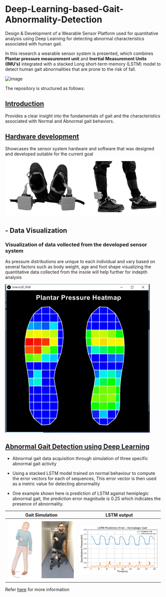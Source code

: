 # Deep-Learning-based-Gait-Abnormality-Detection

Design & Development of a Wearable Sensor Platform used for quantitative analysis using Deep Learning for detecting abnormal characteristics associated with human gait.  

In this research a wearable sensor system is presented, which combines **Plantar pressure measurement unit** and **Inertial Measurement Units (IMU’s)** integrated with a stacked Long short-term memory (LSTM) model to detect human gait abnormalities that are prone to the risk of fall.

![image](assests/cover_pic.png)

The repository is structured as follows:
## [Introduction](Introduction)

Provides a clear insight into the fundamentals of gait and the characteristics associated with Normal and Abnormal gait behaviors.

## [Hardware development](Hardware_development)

Showcases the sensor system hardware and software that was designed and developed suitable for the current goal
![image](assests/insole_gray.png)


## - Data Visualization

### Visualization of data vollected from the developed sensor system

As pressure distributions are unique to each individual and vary based on several factors such as body weight, age and foot shape visualizing the quantitative data collected from the insole will help further for indepth analysis

![image](assests/sole.gif)


## [Abnormal Gait Detection using Deep Learning](src)

 - Abnormal gait data acquisition through simulation of three specific abnormal gait activity
 
 - Using a stacked LSTM model trained on normal behaviour to compute the error vectors for each of sequences, This error vector is then    used as a metric value for detecting abnormality
 
 - One example shown here is prediction of LSTM against hemiplegic abnormal gait, the prediction error magnitude is 0.25 which indicates the presence of abnormality.
 
Gait Simulation      |LSTM output       
---      |---------|
![](assests/hemi_plegic_simulation.png)    |![](assests/lstm_hemiplegic.png) 

Refer [here](src) for more information
